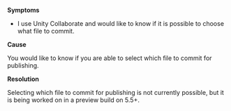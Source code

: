 
        

**Symptoms** 

*   I use Unity Collaborate and would like to know if it is possible to choose what file to commit.

**Cause** 

You would like to know if you are able to select which file to commit for publishing.

**Resolution** 

Selecting which file to commit for publishing is not currently possible, but it is being worked on in a preview build on 5.5+.

      